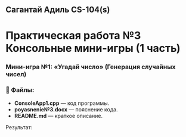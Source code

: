 ## Сагантай Адиль CS-104(s) 
# Практическая работа №3 Консольные мини-игры (1 часть)

### Мини-игра №1: «Угадай число» (Генерация случайных чисел)

### 📝 Файлы:
- **ConsoleApp1.cpp** — код программы.
- **poyasnenie№3.docx** — пояснение кода.
- **README.md** — краткое описание.

Результат:
